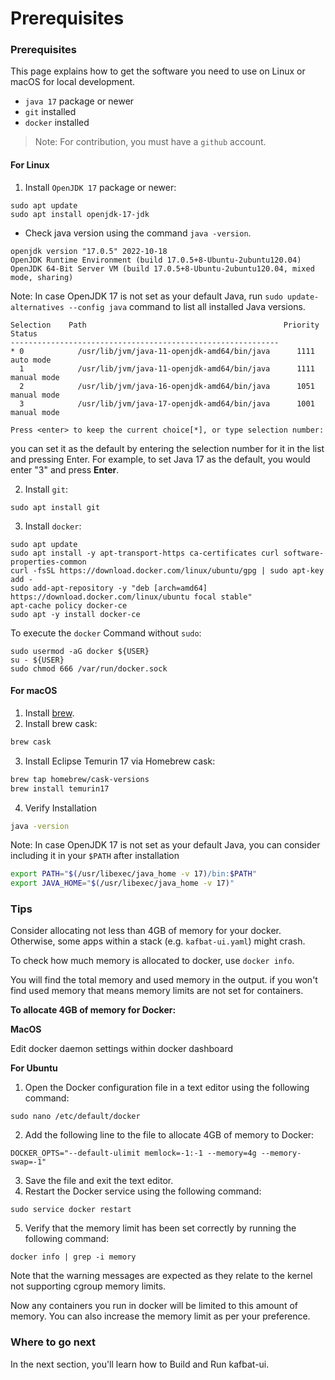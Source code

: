 # Prerequisites

### Prerequisites

This page explains how to get the software you need to use on Linux or macOS for local development.

* `java 17` package or newer
* `git` installed
* `docker` installed

> Note: For contribution, you must have a `github` account.

#### For Linux

1. Install `OpenJDK 17` package or newer:

```
sudo apt update
sudo apt install openjdk-17-jdk
```

* Check java version using the command `java -version`.

```
openjdk version "17.0.5" 2022-10-18
OpenJDK Runtime Environment (build 17.0.5+8-Ubuntu-2ubuntu120.04)
OpenJDK 64-Bit Server VM (build 17.0.5+8-Ubuntu-2ubuntu120.04, mixed mode, sharing)
```

Note: In case OpenJDK 17 is not set as your default Java, run `sudo update-alternatives --config java` command to list all installed Java versions.

```
Selection    Path                                            Priority   Status
------------------------------------------------------------
* 0            /usr/lib/jvm/java-11-openjdk-amd64/bin/java      1111      auto mode
  1            /usr/lib/jvm/java-11-openjdk-amd64/bin/java      1111      manual mode
  2            /usr/lib/jvm/java-16-openjdk-amd64/bin/java      1051      manual mode
  3            /usr/lib/jvm/java-17-openjdk-amd64/bin/java      1001      manual mode

Press <enter> to keep the current choice[*], or type selection number:
```

you can set it as the default by entering the selection number for it in the list and pressing Enter. For example, to set Java 17 as the default, you would enter "3" and press **Enter**.

2. Install `git`:

```
sudo apt install git
```

3. Install `docker`:

```
sudo apt update
sudo apt install -y apt-transport-https ca-certificates curl software-properties-common
curl -fsSL https://download.docker.com/linux/ubuntu/gpg | sudo apt-key add -
sudo add-apt-repository -y "deb [arch=amd64] https://download.docker.com/linux/ubuntu focal stable"
apt-cache policy docker-ce
sudo apt -y install docker-ce
```

To execute the `docker` Command without `sudo`:

```
sudo usermod -aG docker ${USER}
su - ${USER}
sudo chmod 666 /var/run/docker.sock
```

#### For macOS

1. Install [brew](https://brew.sh/).
2. Install brew cask:

```sh
brew cask
```

3. Install Eclipse Temurin 17 via Homebrew cask:

```sh
brew tap homebrew/cask-versions
brew install temurin17
```

4. Verify Installation

```sh
java -version
```

Note: In case OpenJDK 17 is not set as your default Java, you can consider including it in your `$PATH` after installation

```sh
export PATH="$(/usr/libexec/java_home -v 17)/bin:$PATH"
export JAVA_HOME="$(/usr/libexec/java_home -v 17)"
```

### Tips

Consider allocating not less than 4GB of memory for your docker. Otherwise, some apps within a stack (e.g. `kafbat-ui.yaml`) might crash.

To check how much memory is allocated to docker, use `docker info`.

You will find the total memory and used memory in the output. if you won't find used memory that means memory limits are not set for containers.

**To allocate 4GB of memory for Docker:**

**MacOS**

Edit docker daemon settings within docker dashboard

**For Ubuntu**

1. Open the Docker configuration file in a text editor using the following command:

```
sudo nano /etc/default/docker
```

2. Add the following line to the file to allocate 4GB of memory to Docker:

```
DOCKER_OPTS="--default-ulimit memlock=-1:-1 --memory=4g --memory-swap=-1"
```

3. Save the file and exit the text editor.
4. Restart the Docker service using the following command:

```
sudo service docker restart
```

5. Verify that the memory limit has been set correctly by running the following command:

```
docker info | grep -i memory
```

Note that the warning messages are expected as they relate to the kernel not supporting cgroup memory limits.

Now any containers you run in docker will be limited to this amount of memory. You can also increase the memory limit as per your preference.

### Where to go next

In the next section, you'll learn how to Build and Run kafbat-ui.

